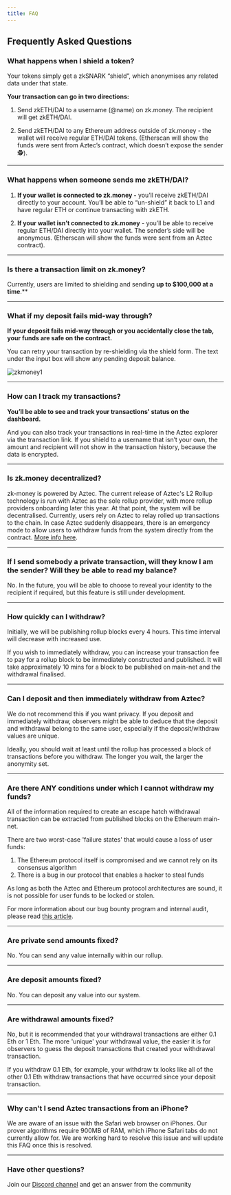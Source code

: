```yaml
---
title: FAQ
---
```


## Frequently Asked Questions

### What happens when I shield a token?

Your tokens simply get a zkSNARK “shield”, which anonymises any related data under that state.

**Your transaction can go in two directions:**

1. Send zkETH/DAI to a username (@name) on zk.money. The recipient will get zkETH/DAI.

2. Send zkETH/DAI to any Ethereum address outside of zk.money - the wallet will receive regular ETH/DAI tokens. (Etherscan will show the funds were sent from Aztec’s contract, which doesn’t expose the sender 🕵️).

---

### What happens when someone sends me zkETH/DAI?

1. **If your wallet is connected to zk.money -** you’ll receive zkETH/DAI directly to your account. You’ll be able to “un-shield” it back to L1 and have regular ETH or continue transacting with zkETH.

2. **If your wallet isn’t connected to zk.money** - you’ll be able to receive regular ETH/DAI directly into your wallet. The sender’s side will be anonymous. (Etherscan will show the funds were sent from an Aztec contract).

---

### Is there a transaction limit on zk.money?

Currently, users are limited to shielding and sending **up to $100,000 at a time**.** 

---

### What if my deposit fails mid-way through?

**If your deposit fails mid-way through or you accidentally close the tab, your funds are safe on the contract.**

You can retry your transaction by re-shielding via the shield form. The text under the input box will show any pending deposit balance.

![zkmoney1](/img/zkmoney1.png)

---

### How can I track my transactions?

**You’ll be able to see and track your transactions' status on the dashboard.**

And you can also track your transactions in real-time in the Aztec explorer via the transaction link. If you shield to a username that isn’t your own, the amount and recipient will not show in the transaction history, because the data is encrypted.

---

### Is zk.money decentralized?

zk-money is powered by Aztec. The current release of Aztec's L2 Rollup technology is run with Aztec as the sole rollup provider, with more rollup providers onboarding later this year. At that point, the system will be decentralised. Currently, users rely on Aztec to relay rolled up transactions to the chain. In case Aztec suddenly disappears, there is an emergency mode to allow users to withdraw funds from the system directly from the contract. [More info here](https://developers.aztec.network/###/A%20Private%20Layer%202/zkAssets/emergencyWithdraw).

---

###  If I send somebody a private transaction, will they know I am the sender? Will they be able to read my balance? 

No. In the future, you will be able to choose to reveal your identity to the recipient if required, but this feature is still under development.

---

###  How quickly can I withdraw? 

Initially, we will be publishing rollup blocks every 4 hours. This time interval will decrease with increased use.

If you wish to immediately withdraw, you can increase your transaction fee to pay for a rollup block to be immediately constructed and published. It will take approximately 10 mins for a block to be published on main-net and the withdrawal finalised.

---

###  Can I deposit and then immediately withdraw from Aztec? 

We do not recommend this if you want privacy. If you deposit and immediately withdraw, observers might be able to deduce that the deposit and withdrawal belong to the same user, especially if the deposit/withdraw values are unique.

Ideally, you should wait at least until the rollup has processed a block of transactions before you withdraw. The longer you wait, the larger the anonymity set.

---

###  Are there ANY conditions under which I cannot withdraw my funds? 

All of the information required to create an escape hatch withdrawal transaction can be extracted from published blocks on the Ethereum main-net.

There are two worst-case 'failure states' that would cause a loss of user funds:

1. The Ethereum protocol itself is compromised and we cannot rely on its consensus algorithm
2. There is a bug in our protocol that enables a hacker to steal funds

As long as both the Aztec and Ethereum protocol architectures are sound, it is not possible for user funds to be locked or stolen.

For more information about our bug bounty program and internal audit, please read [this article](https://medium.com/aztec-protocol/aztec-2-0-pre-launch-notes-aabad022808d).

---

###  Are private send amounts fixed? 

No. You can send any value internally within our rollup.

---

###  Are deposit amounts fixed? 

No. You can deposit any value into our system.

---

###  Are withdrawal amounts fixed? 

No, but it is recommended that your withdrawal transactions are either 0.1 Eth or 1 Eth. The more 'unique' your withdrawal value, the easier it is for observers to guess the deposit transactions that created your withdrawal transaction.

If you withdraw 0.1 Eth, for example, your withdraw tx looks like all of the other 0.1 Eth withdraw transactions that have occurred since your deposit transaction.

---

###  Why can't I send Aztec transactions from an iPhone? 

We are aware of an issue with the Safari web browser on iPhones. Our prover algorithms require 900MB of RAM, which iPhone Safari tabs do not currently allow for. We are working hard to resolve this issue and will update this FAQ once this is resolved.

---

### Have other questions?

Join our [Discord channel](https://discord.com/invite/UDtJr9u) and get an answer from the community